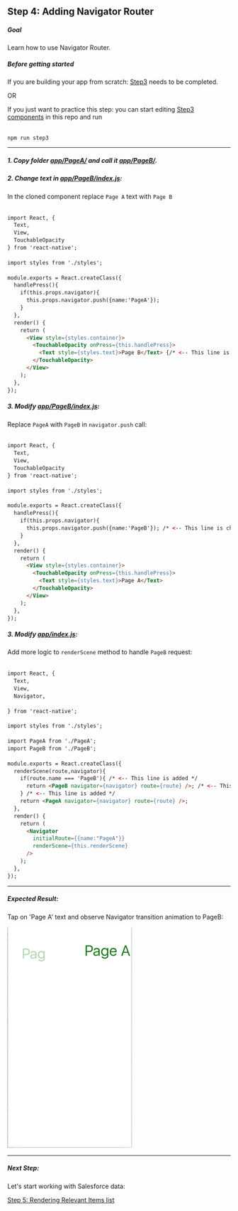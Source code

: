## Step 4: Adding Navigator Router

##### Goal

Learn how to use Navigator Router.

##### Before getting started

If you are building your app from scratch: [Step3](/tutorial/step03_navigator/) needs to be completed.

OR

If you just want to practice this step: you can start editing [Step3 components](/tutorial/step03_navigator/) in this repo and run

```

npm run step3

```

***

##### 1. Copy folder [app/PageA/](/tutorial/step04_navigator_routing/app/PageA/) and call it [app/PageB/](/tutorial/step04_navigator_routing/app/PageB/).

##### 2. Change text in [app/PageB/index.js](/tutorial/step04_navigator_routing/app/PageB/index.js):

In the cloned component replace `Page A` text with `Page B`

```html

import React, {
  Text,
  View,
  TouchableOpacity
} from 'react-native';

import styles from './styles';

module.exports = React.createClass({
  handlePress(){
    if(this.props.navigator){
      this.props.navigator.push({name:'PageA'});
    }
  },
  render() {
    return (
      <View style={styles.container}>
        <TouchableOpacity onPress={this.handlePress}>
          <Text style={styles.text}>Page B</Text> {/* <-- This line is changed */}
        </TouchableOpacity>
      </View>
    );
  },
});

```

##### 3. Modify [app/PageB/index.js](/tutorial/step04_navigator_routing/app/PageA/index.js):

Replace `PageA` with `PageB` in `navigator.push` call:

```html

import React, {
  Text,
  View,
  TouchableOpacity
} from 'react-native';

import styles from './styles';

module.exports = React.createClass({
  handlePress(){
    if(this.props.navigator){
      this.props.navigator.push({name:'PageB'}); /* <-- This line is changed */
    }
  },
  render() {
    return (
      <View style={styles.container}>
        <TouchableOpacity onPress={this.handlePress}>
          <Text style={styles.text}>Page A</Text>
        </TouchableOpacity>
      </View>
    );
  },
});

```


##### 3. Modify [app/index.js](/tutorial/step04_navigator_routing/app/index.js):

Add more logic to `renderScene` method to handle `PageB` request:

```html

import React, {
  Text,
  View,
  Navigator,

} from 'react-native';

import styles from './styles';

import PageA from './PageA';
import PageB from './PageB';

module.exports = React.createClass({
  renderScene(route,navigator){
    if(route.name === 'PageB'){ /* <-- This line is added */
      return <PageB navigator={navigator} route={route} />; /* <-- This line is added */
    } /* <-- This line is added */
    return <PageA navigator={navigator} route={route} />;
  },
  render() {
    return (
      <Navigator
        initialRoute={{name:'PageA'}}
        renderScene={this.renderScene}
      />
    );
  },
});

```

***

##### Expected Result:

Tap on 'Page A' text and observe Navigator transition animation to PageB:

![iOS Screenshot](/tutorial/README_FILES/step3.png?raw=true)

***

##### Next Step:

Let's start working with Salesforce data:

[Step 5: Rendering Relevant Items list](/tutorial/step05_relevant_items/)
